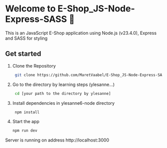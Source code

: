 # Welcome to E-Shop_JS-Node-Express-SASS 👋

This is an JavaScript E-Shop application using Node.js (v23.4.0), Express and SASS for styling

## Get started

1. Clone the Repository

   ```bash
    git clone https://github.com/MaretVaabel/E-Shop_JS-Node-Express-SASS.git
   ```

2. Go to the directory by learning steps (ylesanne...)

   ```bash
    cd [your path to the directory by ylesanne]
   ```

3. Install dependencies in ylesanne6-node directory

   ```bash
    npm install
   ```

4. Start the app

   ```bash
   npm run dev
   ```

Server is running on address http://localhost:3000
